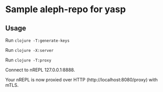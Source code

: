 # Sample aleph-repo for yasp

## Usage

Run `clojure -T:generate-keys`

Run `clojure -X:server`

Run `clojure -T:proxy`

Connect to nREPL 127.0.0.1:8888.

Your nREPL is now proxied over HTTP (http://localhost:8080/proxy) with mTLS.
